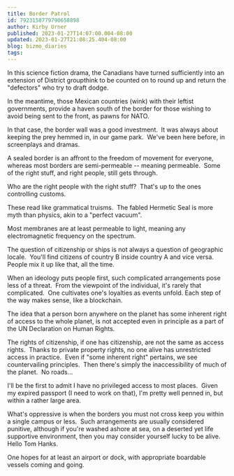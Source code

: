 ```yaml
---
title: Border Patrol
id: 7923158779790658898
author: Kirby Urner
published: 2023-01-27T14:07:00.004-08:00
updated: 2023-01-27T21:08:25.404-08:00
blog: bizmo_diaries
tags: 
---
```


In this science fiction drama, the Canadians have turned sufficiently into an extension of District groupthink to be counted on to round up and return the "defectors" who try to draft dodge.  

In the meantime, those Mexican countries (wink) with their leftist governments, provide a haven south of the border for those wishing to avoid being sent to the front, as pawns for NATO.  

In that case, the border wall was a good investment.  It was always about keeping the prey hemmed in, in our game park.  We've been here before, in screenplays and dramas.

A sealed border is an affront to the freedom of movement for everyone, whereas most borders are semi-permeable -- meaning permeable.  Some of the right stuff, and right people, still gets through.  

Who are the right people with the right stuff?  That's up to the ones controlling customs.  

These read like grammatical truisms.  The fabled Hermetic Seal is more myth than physics, akin to a "perfect vacuum".  

Most membranes are at least permeable to light, meaning any electromagnetic frequency on the spectrum.

The question of citizenship or ships is not always a question of geographic locale.  You'll find citizens of country B inside country A and vice versa.  People mix it up like that, all the time.  

When an ideology puts people first, such complicated arrangements pose less of a threat.  From the viewpoint of the individual, it's rarely that complicated.  One cultivates one's loyalties as events unfold. Each step of the way makes sense, like a blockchain.

The idea that a person born anywhere on the planet has some inherent right of access to the whole planet, is not accepted even in principle as a part of the UN Declaration on Human Rights.  

The rights of citizenship, if one has citizenship, are not the same as access rights.  Thanks to private property rights, no one alive has unrestricted access in practice.  Even if "some inherent right" pertains, we see countervailing principles.  Then there's simply the inaccessibility of much of the planet.  No roads...

I'll be the first to admit I have no privileged access to most places.  Given my expired passport (I need to work on that), I'm pretty well penned in, but within a rather large area.  

What's oppressive is when the borders you must not cross keep you within a single campus or less.  Such arrangements are usually considered punitive, although if you're washed ashore at sea, on a deserted yet life supportive environment, then you may consider yourself lucky to be alive.  Hello Tom Hanks.

One hopes for at least an airport or dock, with appropriate boardable vessels coming and going.